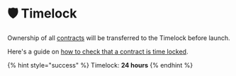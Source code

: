 # 🛡️ Timelock

Ownership of all [contracts](../tokenomics/contracts.md) will be transferred to the Timelock before launch.

Here's a guide on [how to check that a contract is time locked](https://galaxyfinance.one/how-to-verify-contract-owner-is-timelock.mp4).

{% hint style="success" %}
Timelock: **24 hours**
{% endhint %}

